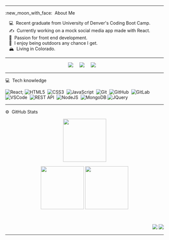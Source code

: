 <hr/>
:new_moon_with_face: &nbsp;About Me

&nbsp;&nbsp;&nbsp;:computer: &nbsp;Recent graduate from University of Denver's Coding Boot Camp. \
&nbsp;&nbsp;&nbsp;:writing_hand: &nbsp;Currently working on a mock social media app made with React. \
&nbsp;&nbsp;&nbsp;:heartbeat: &nbsp;Passion for front end development.\
&nbsp;&nbsp;&nbsp;:seedling: &nbsp;I enjoy being outdoors any chance I get.\
&nbsp;&nbsp;&nbsp;:mountain_snow: &nbsp;Living in Colorado.



<hr/>
<p align="center">
  <a href="mailto:trivera51580@gmail.com?subject=Hello%20Tifanny%20Rivera"><img src="https://img.shields.io/badge/gmail-%23D14836.svg?&style=for-the-badge&logo=gmail&logoColor=white" /></a>&nbsp;&nbsp;&nbsp;&nbsp;
  <a href="https://www.instagram.com/tifann_y/"><img src="https://img.shields.io/badge/instagram-%23dc2743.svg?&style=for-the-badge&logo=instagram&logoColor=white" /></a>&nbsp;&nbsp;&nbsp;&nbsp;
  <a href="https://www.linkedin.com/in/tifannyrivera/"><img src="https://img.shields.io/badge/linkedin-%230077B5.svg?&style=for-the-badge&logo=linkedin&logoColor=white" /></a>&nbsp;&nbsp;&nbsp;&nbsp;
</p>
<hr/>

  :computer: &nbsp;Tech knowledge
  <br/>

![React](https://img.shields.io/badge/React-20232A?style=for-the-badge&logo=react&logoColor=61DAFB);
![HTML5](https://img.shields.io/badge/HTML5-E34F26.svg?&style=flat&logo=html5&logoColor=white)&nbsp;
![CSS3](https://img.shields.io/badge/CSS3-%231572B6.svg?&style=flat&logo=css3&logoColor=white)&nbsp;
![JavaScript](https://img.shields.io/badge/JAVASCRIPT-323330.svg?&style=flat&logo=javascript&logoColor=%23F7DF1E)&nbsp;
![Git](https://img.shields.io/badge/GIT-%23F05033.svg?&style=flat&logo=git&logoColor=white)&nbsp;
![GitHub](https://img.shields.io/badge/GITHUB-%23121011.svg?&style=flat&logo=github&logoColor=white)&nbsp;
![GitLab](https://img.shields.io/badge/GITLAB-%23181717.svg?&style=flat&logo=gitlab&logoColor=white)&nbsp;
![VSCode](https://img.shields.io/badge/VSCODE-007ACC.svg?&style=flat&logo=visual-studio-code)&nbsp;
![REST API](https://img.shields.io/badge/REST-02569B.svg?&style=flat&logo=rest&logoColor=white)&nbsp;
![NodeJS](https://img.shields.io/badge/NODEJS-339933.svg?&style=flat&logo=node.js&logoColor=white)&nbsp;
![MongoDB](https://img.shields.io/badge/-MongoDB-black?style=flat-square&logo=mongodb)
![JQuery](https://img.shields.io/badge/JQUERY-0769AD.svg?&style=flat&logo=jquery&logoColor=white)&nbsp;
  
<hr/>

:gear: &nbsp;GitHub Stats
<br/>

  <p align="center">
    <img height="137px" src="https://github-readme-streak-stats.herokuapp.com/?user=trivera777&hide_border=true&theme=nightowl" />
  </p>
<p align="center">
<img height="137px" src="https://github-readme-stats.vercel.app/api?username=trivera777&hide_title=true&hide_border=true&show_icons=true&include_all_commits=true&count_private=true&line_height=21&theme=nightowl" /> <img height="137px" src="https://github-readme-stats.vercel.app/api/top-langs/?username=trivera777&hide=html&hide_title=true&hide_border=true&layout=compact&langs_count=8&theme=nightowl" />
</p>


<br/>

<p align="right">
<img src="https://komarev.com/ghpvc/?username=trivera777&style=plastic&label=Views"><img>
<img src="https://badges.pufler.dev/visits/trivera777/trivera777?color=black&logo=github" />
</p>

<hr/>
